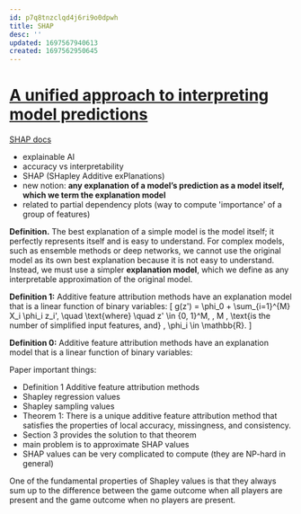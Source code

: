 ```yaml
---
id: p7q8tnzclqd4j6ri9o0dpwh
title: SHAP
desc: ''
updated: 1697567940613
created: 1697562950645
---
```


# [A unified approach to interpreting model predictions](https://proceedings.neurips.cc/paper_files/paper/2017/file/8a20a8621978632d76c43dfd28b67767-Paper.pdf)

[SHAP docs](https://shap.readthedocs.io/en/latest/example_notebooks/overviews/An%20introduction%20to%20explainable%20AI%20with%20Shapley%20values.html)

- explainable AI
- accuracy vs interpretability
- SHAP (SHapley Additive exPlanations)
- new notion: **any explanation of a model’s prediction as a model itself, which we term the explanation model**
- related to partial dependency plots (way to compute 'importance' of a group of features)


**Definition.**  The best explanation of a simple model is the model itself; it perfectly represents itself and is easy to understand. For complex models, such as ensemble methods or deep networks, we cannot use the original model as its own best explanation because it is not easy to understand. Instead, we must use a simpler **explanation model**, which we define as any interpretable approximation of the original model.

**Definition 1:** Additive feature attribution methods have an explanation model that is a linear function of binary variables:
\[ g(z') = \phi_0 + \sum_{i=1}^{M} X_i \phi_i z_i', \quad \text{where} \quad z' \in \{0, 1\}^M, \, M \, \text{is the number of simplified input features, and} \, \phi_i \in \mathbb{R}. \]


**Definition 0:** Additive feature attribution methods have an explanation model that is a linear function of binary variables:  


Paper important things:
- Definition 1 Additive feature attribution methods
- Shapley regression values 
- Shapley sampling values 
- Theorem 1: There is a unique additive feature attribution method that satisfies the properties of local accuracy, missingness, and consistency.
- Section 3 provides the solution to that theorem
- main problem is to approximate SHAP values
- SHAP values can be very complicated to compute (they are NP-hard in general)


One of the fundamental properties of Shapley values is that they always sum up to the difference between the game outcome when all players are present and the game outcome when no players are present.